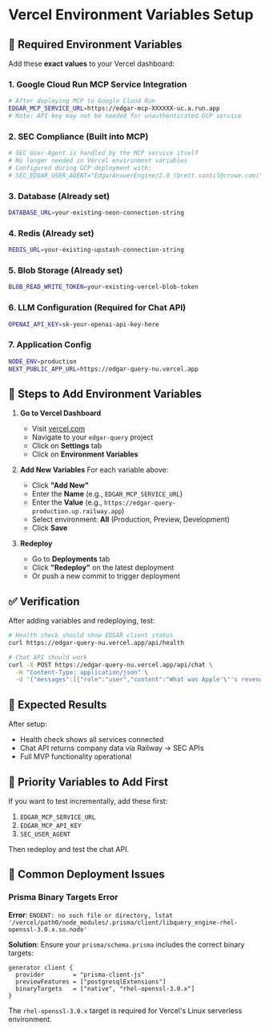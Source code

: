 # Vercel Environment Variables Setup

## 🚀 Required Environment Variables

Add these **exact values** to your Vercel dashboard:

### 1. Google Cloud Run MCP Service Integration
```bash
# After deploying MCP to Google Cloud Run
EDGAR_MCP_SERVICE_URL=https://edgar-mcp-XXXXXX-uc.a.run.app
# Note: API key may not be needed for unauthenticated GCP service
```

### 2. SEC Compliance (Built into MCP)
```bash
# SEC User-Agent is handled by the MCP service itself
# No longer needed in Vercel environment variables
# Configured during GCP deployment with:
# SEC_EDGAR_USER_AGENT="EdgarAnswerEngine/2.0 (brett.vantil@crowe.com)"
```

### 3. Database (Already set)
```bash
DATABASE_URL=your-existing-neon-connection-string
```

### 4. Redis (Already set)
```bash
REDIS_URL=your-existing-upstash-connection-string
```

### 5. Blob Storage (Already set)
```bash
BLOB_READ_WRITE_TOKEN=your-existing-vercel-blob-token
```

### 6. LLM Configuration (Required for Chat API)
```bash
OPENAI_API_KEY=sk-your-openai-api-key-here
```

### 7. Application Config
```bash
NODE_ENV=production
NEXT_PUBLIC_APP_URL=https://edgar-query-nu.vercel.app
```

## 📝 Steps to Add Environment Variables

1. **Go to Vercel Dashboard**
   - Visit [vercel.com](https://vercel.com)
   - Navigate to your `edgar-query` project
   - Click on **Settings** tab
   - Click on **Environment Variables**

2. **Add New Variables**
   For each variable above:
   - Click **"Add New"**
   - Enter the **Name** (e.g., `EDGAR_MCP_SERVICE_URL`)
   - Enter the **Value** (e.g., `https://edgar-query-production.up.railway.app`)
   - Select environment: **All** (Production, Preview, Development)
   - Click **Save**

3. **Redeploy**
   - Go to **Deployments** tab
   - Click **"Redeploy"** on the latest deployment
   - Or push a new commit to trigger deployment

## ✅ Verification

After adding variables and redeploying, test:

```bash
# Health check should show EDGAR client status
curl https://edgar-query-nu.vercel.app/api/health

# Chat API should work
curl -X POST https://edgar-query-nu.vercel.app/api/chat \
  -H "Content-Type: application/json" \
  -d '{"messages":[{"role":"user","content":"What was Apple'\''s revenue?"}]}'
```

## 🎯 Expected Results

After setup:
- Health check shows all services connected
- Chat API returns company data via Railway → SEC APIs
- Full MVP functionality operational

## 🔧 Priority Variables to Add First

If you want to test incrementally, add these first:
1. `EDGAR_MCP_SERVICE_URL`
2. `EDGAR_MCP_API_KEY` 
3. `SEC_USER_AGENT`

Then redeploy and test the chat API.

## 🐛 Common Deployment Issues

### Prisma Binary Targets Error

**Error**: `ENOENT: no such file or directory, lstat '/vercel/path0/node_modules/.prisma/client/libquery_engine-rhel-openssl-3.0.x.so.node'`

**Solution**: Ensure your `prisma/schema.prisma` includes the correct binary targets:

```prisma
generator client {
  provider        = "prisma-client-js"
  previewFeatures = ["postgresqlExtensions"]
  binaryTargets   = ["native", "rhel-openssl-3.0.x"]
}
```

The `rhel-openssl-3.0.x` target is required for Vercel's Linux serverless environment.